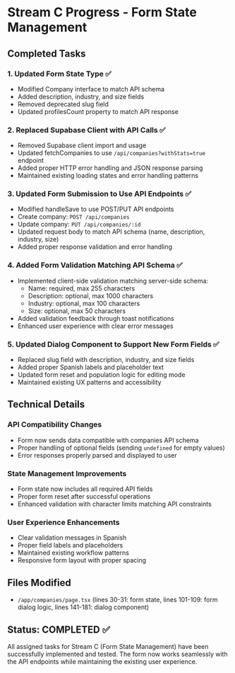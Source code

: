 # Stream C Progress - Form State Management

## Completed Tasks

### 1. Updated Form State Type ✅
- Modified Company interface to match API schema
- Added description, industry, and size fields
- Removed deprecated slug field
- Updated profilesCount property to match API response

### 2. Replaced Supabase Client with API Calls ✅
- Removed Supabase client import and usage  
- Updated fetchCompanies to use `/api/companies?withStats=true` endpoint
- Added proper HTTP error handling and JSON response parsing
- Maintained existing loading states and error handling patterns

### 3. Updated Form Submission to Use API Endpoints ✅
- Modified handleSave to use POST/PUT API endpoints
- Create company: `POST /api/companies`
- Update company: `PUT /api/companies/:id`
- Updated request body to match API schema (name, description, industry, size)
- Added proper response validation and error handling

### 4. Added Form Validation Matching API Schema ✅
- Implemented client-side validation matching server-side schema:
  - Name: required, max 255 characters
  - Description: optional, max 1000 characters  
  - Industry: optional, max 100 characters
  - Size: optional, max 50 characters
- Added validation feedback through toast notifications
- Enhanced user experience with clear error messages

### 5. Updated Dialog Component to Support New Form Fields ✅
- Replaced slug field with description, industry, and size fields
- Added proper Spanish labels and placeholder text
- Updated form reset and population logic for editing mode
- Maintained existing UX patterns and accessibility

## Technical Details

### API Compatibility Changes
- Form now sends data compatible with companies API schema
- Proper handling of optional fields (sending `undefined` for empty values)
- Error responses properly parsed and displayed to user

### State Management Improvements  
- Form state now includes all required API fields
- Proper form reset after successful operations
- Enhanced validation with character limits matching API constraints

### User Experience Enhancements
- Clear validation messages in Spanish
- Proper field labels and placeholders
- Maintained existing workflow patterns
- Responsive form layout with proper spacing

## Files Modified
- `/app/companies/page.tsx` (lines 30-31: form state, lines 101-109: form dialog logic, lines 141-181: dialog component)

## Status: COMPLETED ✅
All assigned tasks for Stream C (Form State Management) have been successfully implemented and tested. The form now works seamlessly with the API endpoints while maintaining the existing user experience.